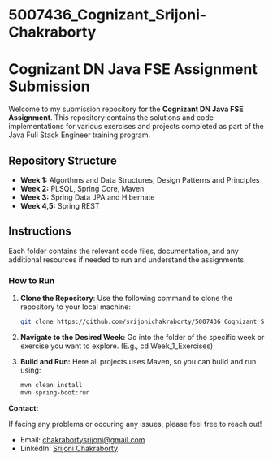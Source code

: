 # 5007436_Cognizant_Srijoni-Chakraborty

# Cognizant DN Java FSE Assignment Submission

Welcome to my submission repository for the **Cognizant DN Java FSE Assignment**. This repository contains the solutions and code implementations for various exercises and projects completed as part of the Java Full Stack Engineer training program.

## Repository Structure

- **Week 1:** Algorthms and Data Structures, Design Patterns and Principles
- **Week 2:** PLSQL, Spring Core, Maven
- **Week 3:** Spring Data JPA and Hibernate
- **Week 4,5:** Spring REST

## Instructions

Each folder contains the relevant code files, documentation, and any additional resources if needed to run and understand the assignments. 

### How to Run

1. **Clone the Repository**: Use the following command to clone the repository to your local machine:
   ```bash
   git clone https://github.com/srijonichakraborty/5007436_Cognizant_Srijoni-Chakraborty.git
   
2. **Navigate to the Desired Week:** Go into the folder of the specific week or exercise you want to explore.
   (E.g., cd Week_1_Exercises)
   
3. **Build and Run:** Here all projects uses Maven, so you can build and run using:
   ```bash
   mvn clean install
   mvn spring-boot:run

**Contact:**

If facing any problems or occuring any issues, please feel free to reach out!

- Email: [chakrabortysrijoni@gmail.com](mailto:chakrabortysrijoni@gmail.com)
- LinkedIn: [Srijoni Chakraborty](https://www.linkedin.com/in/srijonichakraborty/)
